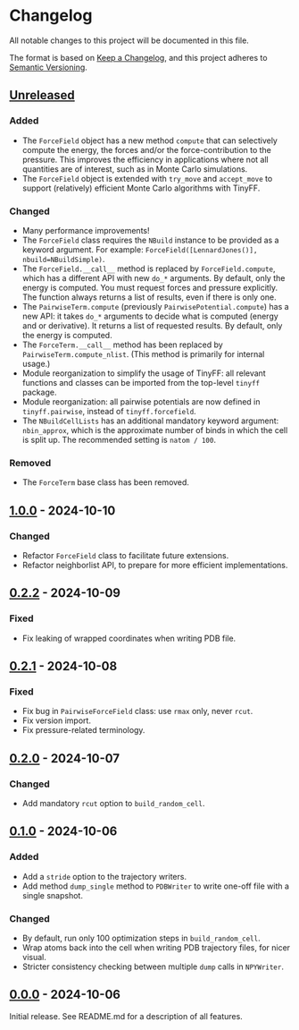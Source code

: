 # Changelog

All notable changes to this project will be documented in this file.

The format is based on [Keep a Changelog](https://keepachangelog.com/en/1.1.0/),
and this project adheres to [Semantic Versioning](https://semver.org/spec/v2.0.0.html).

## [Unreleased]

### Added

- The `ForceField` object has a new method `compute` that can selectively compute
  the energy, the forces and/or the force-contribution to the pressure.
  This improves the efficiency in applications where not all quantities are of interest,
  such as in Monte Carlo simulations.
- The `ForceField` object is extended with `try_move` and `accept_move`
  to support (relatively) efficient Monte Carlo algorithms with TinyFF.


### Changed

- Many performance improvements!
- The `ForceField` class requires the `NBuild` instance to be provided as a keyword argument.
  For example: `ForceField([LennardJones()], nbuild=NBuildSimple)`.
- The `ForceField.__call__` method is replaced by `ForceField.compute`,
  which has a different API with new `do_*` arguments.
  By default, only the energy is computed.
  You must request forces and pressure explicitly.
  The function always returns a list of results, even if there is only one.
- The `PairwiseTerm.compute` (previously `PairwisePotential.compute`) has a new API:
  it takes `do_*` arguments to decide what is computed (energy and or derivative).
  It returns a list of requested results.
  By default, only the energy is computed.
- The `ForceTerm.__call__` method has been replaced by `PairwiseTerm.compute_nlist`.
  (This method is primarily for internal usage.)
- Module reorganization to simplify the usage of TinyFF:
  all relevant functions and classes can be imported from the top-level `tinyff` package.
- Module reorganization: all pairwise potentials are now defined in `tinyff.pairwise`,
  instead of `tinyff.forcefield`.
- The `NBuildCellLists` has an additional mandatory keyword argument: `nbin_approx`,
  which is the approximate number of binds in which the cell is split up.
  The recommended setting is `natom / 100`.


### Removed

- The `ForceTerm` base class has been removed.


## [1.0.0] - 2024-10-10

### Changed

- Refactor `ForceField` class to facilitate future extensions.
- Refactor neighborlist API, to prepare for more efficient implementations.


## [0.2.2] - 2024-10-09

### Fixed

- Fix leaking of wrapped coordinates when writing PDB file.


## [0.2.1] - 2024-10-08

### Fixed

- Fix bug in `PairwiseForceField` class: use `rmax` only, never `rcut`.
- Fix version import.
- Fix pressure-related terminology.


## [0.2.0] - 2024-10-07

### Changed

- Add mandatory `rcut` option to `build_random_cell`.


## [0.1.0] - 2024-10-06

### Added

- Add a `stride` option to the trajectory writers.
- Add method `dump_single` method to `PDBWriter` to write one-off file with a single snapshot.

### Changed

- By default, run only 100 optimization steps in `build_random_cell`.
- Wrap atoms back into the cell when writing PDB trajectory files, for nicer visual.
- Stricter consistency checking between multiple `dump` calls in `NPYWriter`.


## [0.0.0] - 2024-10-06

Initial release. See README.md for a description of all features.


[Unreleased]: https://github.com//molmod/tinyff
[1.0.0]: https://github.com/molmod/tinyff/tag/v1.0.0
[0.2.2]: https://github.com/molmod/tinyff/tag/v0.2.2
[0.2.1]: https://github.com/molmod/tinyff/tag/v0.2.1
[0.2.0]: https://github.com/molmod/tinyff/tag/v0.2.0
[0.1.0]: https://github.com/molmod/tinyff/tag/v0.1.0
[0.0.0]: https://github.com/molmod/tinyff/tag/v0.0.0
